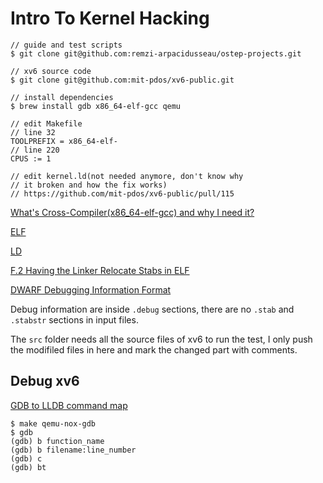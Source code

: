 # Intro To Kernel Hacking

```
// guide and test scripts
$ git clone git@github.com:remzi-arpacidusseau/ostep-projects.git

// xv6 source code
$ git clone git@github.com:mit-pdos/xv6-public.git

// install dependencies
$ brew install gdb x86_64-elf-gcc qemu

// edit Makefile
// line 32
TOOLPREFIX = x86_64-elf-
// line 220
CPUS := 1

// edit kernel.ld(not needed anymore, don't know why
// it broken and how the fix works)
// https://github.com/mit-pdos/xv6-public/pull/115
```

[What's Cross-Compiler(x86\_64-elf-gcc) and why I need it?](https://wiki.osdev.org/GCC_Cross-Compiler#Introduction)

[ELF](https://wiki.osdev.org/ELF)

[LD](https://sourceware.org/binutils/docs/ld/)

[F.2 Having the Linker Relocate Stabs in ELF](https://sourceware.org/gdb/onlinedocs/stabs.html#ELF-Linker-Relocation)

[DWARF Debugging Information Format](http://dwarfstd.org/doc/DWARF5.pdf)

Debug information are inside `.debug` sections, there are no `.stab` and `.stabstr` sections in input files.

The `src` folder needs all the source files of xv6 to run the test, I only push the modifiled files in here and mark the changed part with comments.

## Debug xv6

[GDB to LLDB command map](https://lldb.llvm.org/use/map.html)

```
$ make qemu-nox-gdb
$ gdb
(gdb) b function_name
(gdb) b filename:line_number
(gdb) c
(gdb) bt
```
